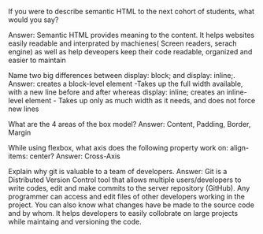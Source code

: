 If you were to describe semantic HTML to the next cohort of students, what would you say?

Answer: Semantic HTML provides meaning to the content. It helps websites easily readable and interprated by machienes( Screen readers, serach engine) as well as help deveopers keep their code readable, organized and easier to maintain

Name two big differences between display: block; and display: inline;.
Answer: creates a block-level element -Takes up the full width available, with a new line before and after 
whereas display: inline; creates an inline-level element - Takes up only as much width as it needs, and does not force new lines

What are the 4 areas of the box model?
Answer: Content, Padding, Border, Margin

While using flexbox, what axis does the following property work on: align-items: center?
Answer: Cross-Axis

Explain why git is valuable to a team of developers.
Answer: Git is a Distributed Version Control tool that allows multiple users/developers to write codes, edit and make commits to the server repository (GitHub). Any programmer can access and edit files of other developers working in the project. You can also know what changes have be made to the source code and by whom. It helps developers to easily collobrate on large projects while maintaing and versioning the code.